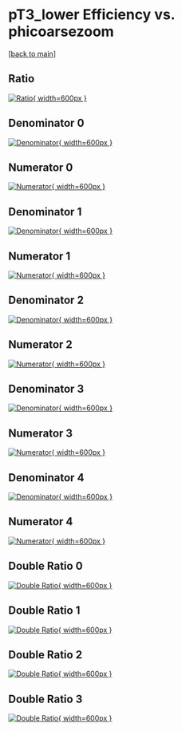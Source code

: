 # pT3_lower Efficiency vs. phicoarsezoom

[[back to main](./)]



## Ratio

[![Ratio](../mtv/var/pT3_lower_loweta_13_-1_eff_phicoarsezoom.png){ width=600px }](../mtv/var/pT3_lower_loweta_13_-1_eff_phicoarsezoom.pdf)

## Denominator 0

[![Denominator](../mtv/den/pT3_lower_loweta_13_-1_eff_phicoarsezoom_den0.png){ width=600px }](../mtv/den/pT3_lower_loweta_13_-1_eff_phicoarsezoom_den0.pdf)

## Numerator 0

[![Numerator](../mtv/num/pT3_lower_loweta_13_-1_eff_phicoarsezoom_num0.png){ width=600px }](../mtv/num/pT3_lower_loweta_13_-1_eff_phicoarsezoom_num0.pdf)

## Denominator 1

[![Denominator](../mtv/den/pT3_lower_loweta_13_-1_eff_phicoarsezoom_den1.png){ width=600px }](../mtv/den/pT3_lower_loweta_13_-1_eff_phicoarsezoom_den1.pdf)

## Numerator 1

[![Numerator](../mtv/num/pT3_lower_loweta_13_-1_eff_phicoarsezoom_num1.png){ width=600px }](../mtv/num/pT3_lower_loweta_13_-1_eff_phicoarsezoom_num1.pdf)

## Denominator 2

[![Denominator](../mtv/den/pT3_lower_loweta_13_-1_eff_phicoarsezoom_den2.png){ width=600px }](../mtv/den/pT3_lower_loweta_13_-1_eff_phicoarsezoom_den2.pdf)

## Numerator 2

[![Numerator](../mtv/num/pT3_lower_loweta_13_-1_eff_phicoarsezoom_num2.png){ width=600px }](../mtv/num/pT3_lower_loweta_13_-1_eff_phicoarsezoom_num2.pdf)

## Denominator 3

[![Denominator](../mtv/den/pT3_lower_loweta_13_-1_eff_phicoarsezoom_den3.png){ width=600px }](../mtv/den/pT3_lower_loweta_13_-1_eff_phicoarsezoom_den3.pdf)

## Numerator 3

[![Numerator](../mtv/num/pT3_lower_loweta_13_-1_eff_phicoarsezoom_num3.png){ width=600px }](../mtv/num/pT3_lower_loweta_13_-1_eff_phicoarsezoom_num3.pdf)

## Denominator 4

[![Denominator](../mtv/den/pT3_lower_loweta_13_-1_eff_phicoarsezoom_den4.png){ width=600px }](../mtv/den/pT3_lower_loweta_13_-1_eff_phicoarsezoom_den4.pdf)

## Numerator 4

[![Numerator](../mtv/num/pT3_lower_loweta_13_-1_eff_phicoarsezoom_num4.png){ width=600px }](../mtv/num/pT3_lower_loweta_13_-1_eff_phicoarsezoom_num4.pdf)

## Double Ratio 0

[![Double Ratio](../mtv/ratio/pT3_lower_loweta_13_-1_eff_phicoarsezoom_ratio0.png){ width=600px }](../mtv/ratio/pT3_lower_loweta_13_-1_eff_phicoarsezoom_ratio0.pdf)

## Double Ratio 1

[![Double Ratio](../mtv/ratio/pT3_lower_loweta_13_-1_eff_phicoarsezoom_ratio1.png){ width=600px }](../mtv/ratio/pT3_lower_loweta_13_-1_eff_phicoarsezoom_ratio1.pdf)

## Double Ratio 2

[![Double Ratio](../mtv/ratio/pT3_lower_loweta_13_-1_eff_phicoarsezoom_ratio2.png){ width=600px }](../mtv/ratio/pT3_lower_loweta_13_-1_eff_phicoarsezoom_ratio2.pdf)

## Double Ratio 3

[![Double Ratio](../mtv/ratio/pT3_lower_loweta_13_-1_eff_phicoarsezoom_ratio3.png){ width=600px }](../mtv/ratio/pT3_lower_loweta_13_-1_eff_phicoarsezoom_ratio3.pdf)

